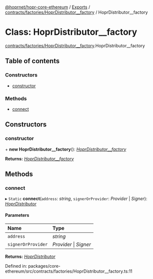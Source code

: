 [@hoprnet/hopr-core-ethereum](../README.md) / [Exports](../modules.md) / [contracts/factories/HoprDistributor__factory](../modules/contracts_factories_hoprdistributor__factory.md) / HoprDistributor__factory

# Class: HoprDistributor\_\_factory

[contracts/factories/HoprDistributor__factory](../modules/contracts_factories_hoprdistributor__factory.md).HoprDistributor__factory

## Table of contents

### Constructors

- [constructor](contracts_factories_hoprdistributor__factory.hoprdistributor__factory.md#constructor)

### Methods

- [connect](contracts_factories_hoprdistributor__factory.hoprdistributor__factory.md#connect)

## Constructors

### constructor

\+ **new HoprDistributor__factory**(): [*HoprDistributor\_\_factory*](contracts_factories_hoprdistributor__factory.hoprdistributor__factory.md)

**Returns:** [*HoprDistributor\_\_factory*](contracts_factories_hoprdistributor__factory.hoprdistributor__factory.md)

## Methods

### connect

▸ `Static` **connect**(`address`: *string*, `signerOrProvider`: *Provider* \| *Signer*): [*HoprDistributor*](contracts_hoprdistributor.hoprdistributor.md)

#### Parameters

| Name | Type |
| :------ | :------ |
| `address` | *string* |
| `signerOrProvider` | *Provider* \| *Signer* |

**Returns:** [*HoprDistributor*](contracts_hoprdistributor.hoprdistributor.md)

Defined in: packages/core-ethereum/src/contracts/factories/HoprDistributor__factory.ts:11
